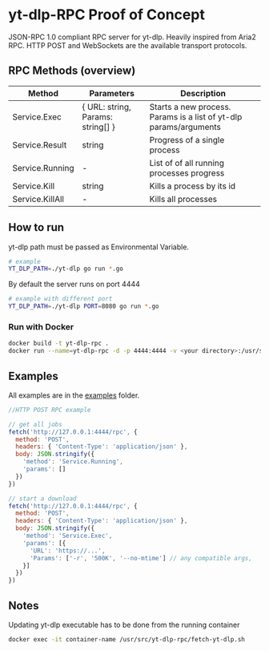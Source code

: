 # yt-dlp-RPC Proof of Concept

JSON-RPC 1.0 compliant RPC server for yt-dlp. Heavily inspired from Aria2 RPC.
HTTP POST and WebSockets are the available transport protocols.

## RPC Methods (overview)

| Method          | Parameters                        | Description                                                       |
|-----------------|-----------------------------------|-------------------------------------------------------------------|
| Service.Exec    | { URL: string, Params: string[] } | Starts a new process. Params is a list of yt-dlp params/arguments |
| Service.Result  | string                            | Progress of a single process                                      |
| Service.Running | -                                 | List of of all running processes progress                         |
| Service.Kill    | string                            | Kills a process by its id                                         |
| Service.KillAll | -                                 | Kills all processes                                               |

## How to run
yt-dlp path must be passed as Environmental Variable. 
```sh
# example
YT_DLP_PATH=./yt-dlp go run *.go
```
By default the server runs on port 4444
```sh
# example with different port
YT_DLP_PATH=./yt-dlp PORT=8080 go run *.go
```
### Run with Docker

```sh
docker build -t yt-dlp-rpc .
docker run --name=yt-dlp-rpc -d -p 4444:4444 -v <your directory>:/usr/src/yt-dlp-rpc/downloads yt-dlp-rpc:latest
```
## Examples
All examples are in the [examples](https://github.com/marcopeocchi/yt-dlp-rpc/tree/master/examples) folder.

```js
//HTTP POST RPC example

// get all jobs 
fetch('http://127.0.0.1:4444/rpc', {
  method: 'POST',
  headers: { 'Content-Type': 'application/json' },
  body: JSON.stringify({
    'method': 'Service.Running',
    'params': []
  })
})

// start a download
fetch('http://127.0.0.1:4444/rpc', {
  method: 'POST',
  headers: { 'Content-Type': 'application/json' },
  body: JSON.stringify({
    'method': 'Service.Exec',
    'params': [{
      'URL': 'https://...',
      'Params': ['-r', '500K', '--no-mtime'] // any compatible args,
    }]
  })
})
```

## Notes

Updating yt-dlp executable has to be done from the running container
```sh
docker exec -it container-name /usr/src/yt-dlp-rpc/fetch-yt-dlp.sh
```